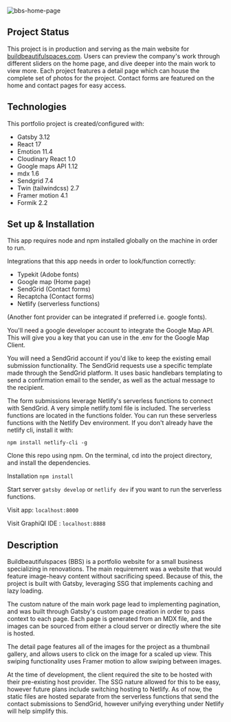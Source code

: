 ![bbs-home-page](https://res.cloudinary.com/bldrscove/image/upload/v1643220869/Readmes/BBS/bbs-readme-screenshot_osgofd.jpg)

## Project Status
This project is in production and serving as the main website for [buildbeautifulspaces.com](https://www.buildbeautifulspaces.com/). Users can preview the company's work through different  sliders on the home page, and dive deeper into the main work to view more. Each project features a detail page which can house the complete set of photos for the project. Contact forms are featured on the home and contact pages for easy access.

## Technologies

This portfolio project is created/configured with: 
- Gatsby 3.12
- React 17 
- Emotion 11.4
- Cloudinary React 1.0
- Google maps API 1.12
- mdx 1.6
- Sendgrid 7.4
- Twin (tailwindcss) 2.7
- Framer motion 4.1
- Formik 2.2

## Set up & Installation

This app requires node and npm installed globally on the machine in order to run.

Integrations that this app needs in order to look/function correctly:
- Typekit (Adobe fonts)
- Google map (Home page)
- SendGrid (Contact forms)
- Recaptcha (Contact forms)
- Netlify (serverless functions)

(Another font provider can be integrated if preferred i.e. google fonts).

You'll need a google developer account to integrate the Google Map API. This will give you a key that you can use in the .env for the Google Map Client.

You will need a SendGrid account if you'd like to keep the existing email submission functionality. The SendGrid requests use a specific template made through the SendGrid platform. It uses basic handlebars templating to send a confirmation email to the sender, as well as the actual message to the recipient. 

The form submissions leverage Netlify's serverless functions to connect with SendGrid. A very simple netlify.toml file is included. The serverless functions are located in the functions folder. You can run these serverless functions with the Netlify Dev environment. If you don't already have the netlify cli, install it with: 
```
npm install netlify-cli -g
```

Clone this repo using npm. 
On the terminal, cd into the project directory, and install the dependencies.

Installation
`npm install`

Start server
`gatsby develop` or `netlify dev` if you want to run the serverless functions.

Visit app:
`localhost:8000`

Visit GraphiQl IDE :
`localhost:8888`


## Description

Buildbeautifulspaces (BBS) is a portfolio website for a small business specializing in renovations. The main requirement was a website that would feature image-heavy content without sacrificing speed. Because of this, the project is built with Gatsby, leveraging SSG that implements caching and lazy loading.

The custom nature of the main work page lead to implementing pagination, and was built through Gatsby's custom page creation in order to pass context to each page. Each page is generated from an MDX file, and the images can be sourced from either a cloud server or directly where the site is hosted.

The detail page features all of the images for the project as a thumbnail gallery, and allows users to click on the image for a scaled up view. This swiping functionality uses Framer motion to allow swiping between images.

At the time of development, the client required the site to be hosted with their pre-existing host provider. The SSG nature allowed for this to be easy, however future plans include switching hosting to Netlify. As of now, the static files are hosted separate from the serverless functions that send the contact submissions to SendGrid, however unifying everything under Netlify will help simplify this.